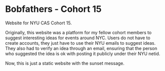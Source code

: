 # Bobfathers - Cohort 15
Website for NYU CAS Cohort 15.

Originally, this website was a platform for my fellow cohort members to suggest
interesting ideas for events around NYC. Users do not have to create accounts,
they just have to use their NYU emails to suggest ideas. They also had to
verify an idea through an email, ensuring that the person who suggested the
idea is ok with posting it publicly under their NYU netid.

Now, this is just a static website with the sunset message.
